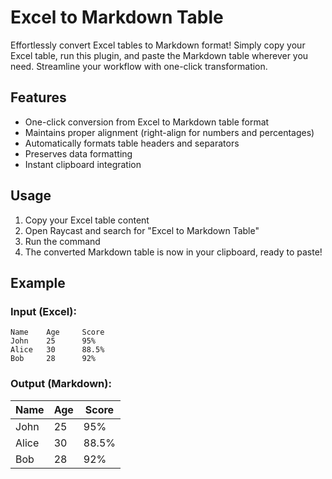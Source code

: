 # Excel to Markdown Table

Effortlessly convert Excel tables to Markdown format! Simply copy your Excel table, run this plugin, and paste the Markdown table wherever you need. Streamline your workflow with one-click transformation.

## Features

- One-click conversion from Excel to Markdown table format
- Maintains proper alignment (right-align for numbers and percentages)
- Automatically formats table headers and separators
- Preserves data formatting
- Instant clipboard integration

## Usage

1. Copy your Excel table content
2. Open Raycast and search for "Excel to Markdown Table"
3. Run the command
4. The converted Markdown table is now in your clipboard, ready to paste!

## Example

### Input (Excel):
```
Name    Age     Score
John    25      95%
Alice   30      88.5%
Bob     28      92%
```

### Output (Markdown):
| Name         | Age          | Score        |
| ------------|--------------|--------------|
| John         | 25           | 95%          |
| Alice        | 30           | 88.5%        |
| Bob          | 28           | 92%          |
